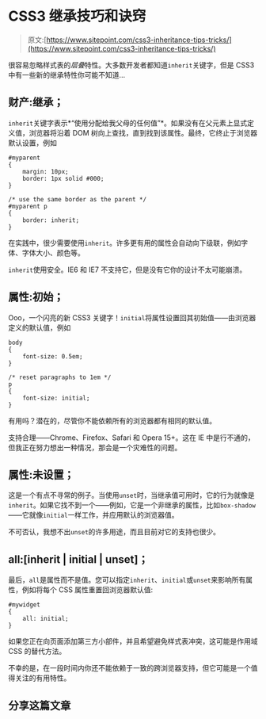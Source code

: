 # CSS3 继承技巧和诀窍

> 原文:[https://www.sitepoint.com/css3-inheritance-tips-tricks/](https://www.sitepoint.com/css3-inheritance-tips-tricks/)

很容易忽略样式表的*层叠*特性。大多数开发者都知道`inherit`关键字，但是 CSS3 中有一些新的继承特性你可能不知道…

## 财产:继承；

`inherit`关键字表示*“使用分配给我父母的任何值”*。如果没有在父元素上显式定义值，浏览器将沿着 DOM 树向上查找，直到找到该属性。最终，它终止于浏览器默认设置，例如

```
#myparent
{
	margin: 10px;
	border: 1px solid #000;
}

/* use the same border as the parent */
#myparent p
{
	border: inherit;
}
```

在实践中，很少需要使用`inherit`。许多更有用的属性会自动向下级联，例如字体、字体大小、颜色等。

`inherit`使用安全。IE6 和 IE7 不支持它，但是没有它你的设计不太可能崩溃。

## 属性:初始；

Ooo，一个闪亮的新 CSS3 关键字！`initial`将属性设置回其初始值——由浏览器定义的默认值，例如

```
body
{
	font-size: 0.5em;
}

/* reset paragraphs to 1em */
p
{
	font-size: initial;
}
```

有用吗？潜在的，尽管你不能依赖所有的浏览器都有相同的默认值。

支持合理——Chrome、Firefox、Safari 和 Opera 15+。这在 IE 中是行不通的，但我正在努力想出一种情况，那会是一个灾难性的问题。

## 属性:未设置；

这是一个有点不寻常的例子。当使用`unset`时，当继承值可用时，它的行为就像是`inherit`。如果它找不到一个——例如，它是一个非继承的属性，比如`box-shadow`——它就像`initial`一样工作，并应用默认的浏览器值。

不可否认，我想不出`unset`的许多用途，而且目前对它的支持也很少。

## all:[inherit | initial | unset]；

最后，`all`是属性而不是值。您可以指定`inherit`、`initial`或`unset`来影响所有属性，例如将每个 CSS 属性重置回浏览器默认值:

```
#mywidget
{
	all: initial;
}
```

如果您正在向页面添加第三方小部件，并且希望避免样式表冲突，这可能是作用域 CSS 的替代方法。

不幸的是，在一段时间内你还不能依赖于一致的跨浏览器支持，但它可能是一个值得关注的有用特性。

## 分享这篇文章